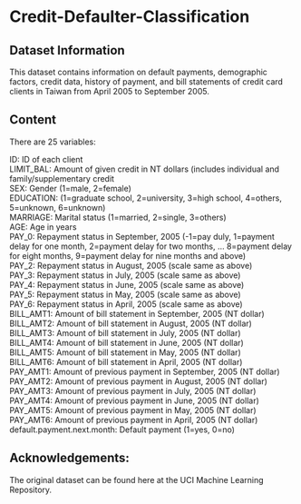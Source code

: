 # Credit-Defaulter-Classification

## Dataset Information <br>
This dataset contains information on default payments, demographic factors, credit data, history of payment, and bill statements of credit card clients in Taiwan from April 2005 to September 2005.

## Content<br>
There are 25 variables:

ID: ID of each client <br>
LIMIT_BAL: Amount of given credit in NT dollars (includes individual and family/supplementary credit <br>
SEX: Gender (1=male, 2=female) <br>
EDUCATION: (1=graduate school, 2=university, 3=high school, 4=others, 5=unknown, 6=unknown) <br>
MARRIAGE: Marital status (1=married, 2=single, 3=others) <br>
AGE: Age in years <br>
PAY_0: Repayment status in September, 2005 (-1=pay duly, 1=payment delay for one month, 2=payment delay for two months, … 8=payment delay for eight months, 9=payment delay for nine months and above)<br>
PAY_2: Repayment status in August, 2005 (scale same as above)<br>
PAY_3: Repayment status in July, 2005 (scale same as above)<br>
PAY_4: Repayment status in June, 2005 (scale same as above)<br>
PAY_5: Repayment status in May, 2005 (scale same as above)<br>
PAY_6: Repayment status in April, 2005 (scale same as above)<br>
BILL_AMT1: Amount of bill statement in September, 2005 (NT dollar)<br>
BILL_AMT2: Amount of bill statement in August, 2005 (NT dollar)<br>
BILL_AMT3: Amount of bill statement in July, 2005 (NT dollar)<br>
BILL_AMT4: Amount of bill statement in June, 2005 (NT dollar)<br>
BILL_AMT5: Amount of bill statement in May, 2005 (NT dollar)<br>
BILL_AMT6: Amount of bill statement in April, 2005 (NT dollar)<br>
PAY_AMT1: Amount of previous payment in September, 2005 (NT dollar)<br>
PAY_AMT2: Amount of previous payment in August, 2005 (NT dollar)<br>
PAY_AMT3: Amount of previous payment in July, 2005 (NT dollar)<br>
PAY_AMT4: Amount of previous payment in June, 2005 (NT dollar)<br>
PAY_AMT5: Amount of previous payment in May, 2005 (NT dollar)<br>
PAY_AMT6: Amount of previous payment in April, 2005 (NT dollar)<br>
default.payment.next.month: Default payment (1=yes, 0=no)<br>

## Acknowledgements: <br>
The original dataset can be found here at the UCI Machine Learning Repository.

